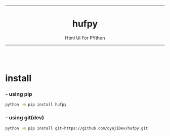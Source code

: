 <hr>
<h1 style="text-align:center;">hufpy</h1>
<p style="text-align:center;">Html Ui For PYthon</p>
<hr>

<br><br>

# install
### - using pip
```zsh
python -m pip install hufpy
```

### - using git(dev)
```zsh
python -m pip install git+https://github.com/oyajiDev/hufpy.git
```
